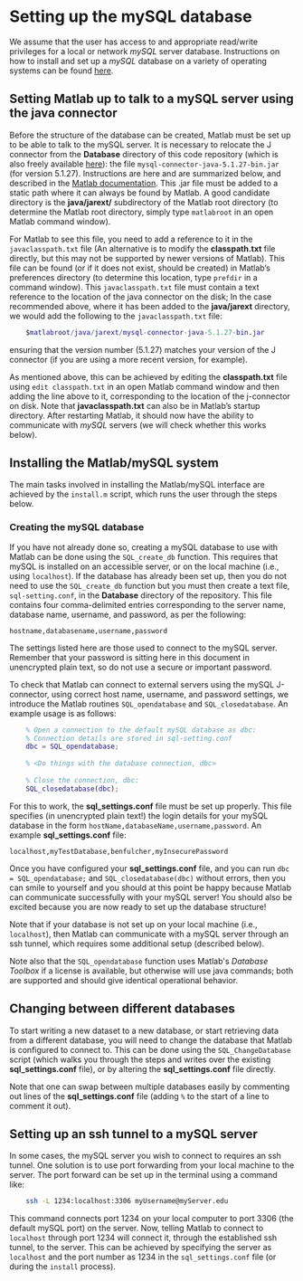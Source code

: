 # Setting up the mySQL database

We assume that the user has access to and appropriate read/write privileges for a local or network *mySQL* server database.
Instructions on how to install and set up a *mySQL* database on a variety of operating systems can be found [here](http://dev.mysql.com/doc/refman/5.7/en/installing.html).

## Setting Matlab up to talk to a mySQL server using the java connector
<!--{#sec:SettingUpJ}-->

Before the structure of the database can be created, Matlab must be set up to be able to talk to the mySQL server.
It is necessary to relocate the J connector from the **Database** directory of this code repository (which is also freely available [here](http://dev.mysql.com/downloads/connector/j/)): the file `mysql-connector-java-5.1.27-bin.jar` (for version 5.1.27).
Instructions are here and are summarized below, and described in the [Matlab documentation](http://www.mathworks.co.uk/help/matlab/matlab_external/bringing-java-classes-and-methods-into-matlab-workspace.html).
This .jar file must be added to a static path where it can always be found by Matlab.
A good candidate directory is the **java/jarext/** subdirectory of the Matlab root directory (to determine the Matlab root directory, simply type `matlabroot` in an open Matlab command window).

For Matlab to see this file, you need to add a reference to it in the `javaclasspath.txt` file (An alternative is to modify the **classpath.txt** file directly, but this may not be supported by newer versions of Matlab).
This file can be found (or if it does not exist, should be created) in Matlab’s preferences directory (to determine this location, type `prefdir` in a command window).
This `javaclasspath.txt` file must contain a text reference to the location of the java connector on the disk; In the case recommended above, where it has been added to the **java/jarext** directory, we would add the following to the `javaclasspath.txt` file:

```matlab
    $matlabroot/java/jarext/mysql-connector-java-5.1.27-bin.jar
```

ensuring that the version number (5.1.27) matches your version of the J connector (if you are using a more recent version, for example).

As mentioned above, this can be achieved by editing the **classpath.txt** file using `edit classpath.txt` in an open Matlab command window and then adding the line above to it, corresponding to the location of the j-connector on disk.
Note that **javaclasspath.txt** can also be in Matlab’s startup directory.
After restarting Matlab, it should now have the ability to communicate with *mySQL* servers (we will check whether this works below).

## Installing the Matlab/mySQL system
<!--{#sec:installing_the_matlab_mysql_system}-->

The main tasks involved in installing the Matlab/mySQL interface are achieved by the `install.m` script, which runs the user through the steps below.
<!--in the main directory of the code repository.-->
<!--This script runs the user through the steps outlined below.-->


### Creating the mySQL database
<!--{#sec:creating_the_mysql_database}-->

If you have not already done so, creating a mySQL database to use with Matlab can be done using the `SQL_create_db` function.
This requires that mySQL is installed on an accessible server, or on the local machine (i.e., using `localhost`).
If the database has already been set up, then you do not need to use the `SQL_create_db` function but you must then create a text file, `sql-setting.conf`, in the **Database** directory of the repository.
This file contains four comma-delimited entries corresponding to the server name, database name, username, and password, as per the following:

    hostname,databasename,username,password

The settings listed here are those used to connect to the mySQL server.
Remember that your password is sitting here in this document in unencrypted plain text, so do not use a secure or important password.

To check that Matlab can connect to external servers using the mySQL J-connector, using correct host name, username, and password settings, we introduce the Matlab routines `SQL_opendatabase` and `SQL_closedatabase`.
An example usage is as follows:

```matlab
    % Open a connection to the default mySQL database as dbc:
    % Connection details are stored in sql-setting.conf
    dbc = SQL_opendatabase;
    
    % <Do things with the database connection, dbc>
    
    % Close the connection, dbc:
    SQL_closedatabase(dbc);
```

For this to work, the **sql_settings.conf** file must be set up properly.
This file specifies (in unencrypted plain text!) the login details for your mySQL database in the form `hostName,databaseName,username,password`.
An example **sql_settings.conf** file:

    localhost,myTestDatabase,benfulcher,myInsecurePassword

Once you have configured your **sql_settings.conf** file, and you can run `dbc = SQL_opendatabase;` and `SQL_closedatabase(dbc)` without errors, then you can smile to yourself and you should at this point be happy because Matlab can communicate successfully with your mySQL server!
You should also be excited because you are now ready to set up the database structure!

Note that if your database is not set up on your local machine (i.e., `localhost`), then Matlab can communicate with a mySQL server through an ssh tunnel, which requires some additional setup (described below).

Note also that the `SQL_opendatabase` function uses Matlab's *Database Toolbox* if a license is available, but otherwise will use java commands; both are supported and should give identical operational behavior.

## Changing between different databases

To start writing a new dataset to a new database, or start retrieving data from a different database, you will need to change the database that Matlab is configured to connect to.
This can be done using the `SQL_ChangeDatabase` script (which walks you through the steps and writes over the existing **sql_settings.conf** file), or by altering the **sql_settings.conf** file directly.

Note that one can swap between multiple databases easily by commenting out lines of the **sql_settings.conf** file (adding `%` to the start of a line to comment it out).

## Setting up an ssh tunnel to a mySQL server
<!-- {#sec:sqlssh} -->

In some cases, the mySQL server you wish to connect to requires an ssh tunnel.
One solution is to use port forwarding from your local machine to the server.
The port forward can be set up in the terminal using a command like:

```bash
    ssh -L 1234:localhost:3306 myUsername@myServer.edu
```

This command connects port 1234 on your local computer to port 3306 (the default mySQL port) on the server.
Now, telling Matlab to connect to `localhost` through port 1234 will connect it, through the established ssh tunnel, to the server.
This can be achieved by specifying the server as `localhost` and the port number as 1234 in the `sql_settings.conf` file (or during the `install` process).